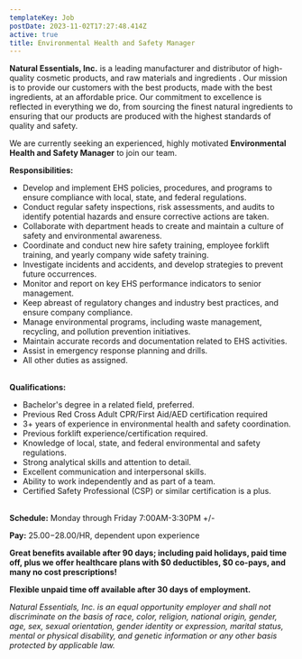```yaml
---
templateKey: Job
postDate: 2023-11-02T17:27:48.414Z
active: true
title: Environmental Health and Safety Manager
---
```

<!--StartFragment-->

**Natural Essentials, Inc.** is a leading manufacturer and distributor of high-quality cosmetic products, and raw materials and ingredients . Our mission is to provide our customers with the best products, made with the best ingredients, at an affordable price. Our commitment to excellence is reflected in everything we do, from sourcing the finest natural ingredients to ensuring that our products are produced with the highest standards of quality and safety.

We are currently seeking an experienced, highly motivated **Environmental Health and Safety Manager** to join our team.

**Responsibilities:**

* Develop and implement EHS policies, procedures, and programs to ensure compliance with local, state, and federal regulations.
* Conduct regular safety inspections, risk assessments, and audits to identify potential hazards and ensure corrective actions are taken.
* Collaborate with department heads to create and maintain a culture of safety and environmental awareness.
* Coordinate and conduct new hire safety training, employee forklift training, and yearly company wide safety training.
* Investigate incidents and accidents, and develop strategies to prevent future occurrences.
* Monitor and report on key EHS performance indicators to senior management.
* Keep abreast of regulatory changes and industry best practices, and ensure company compliance.
* Manage environmental programs, including waste management, recycling, and pollution prevention initiatives.
* Maintain accurate records and documentation related to EHS activities.
* Assist in emergency response planning and drills.
* All other duties as assigned.

\
**Qualifications:**

* Bachelor's degree in a related field, preferred.
* Previous Red Cross Adult CPR/First Aid/AED certification required
* 3+ years of experience in environmental health and safety coordination.
* Previous forklift experience/certification required.
* Knowledge of local, state, and federal environmental and safety regulations.
* Strong analytical skills and attention to detail.
* Excellent communication and interpersonal skills.
* Ability to work independently and as part of a team.
* Certified Safety Professional (CSP) or similar certification is a plus.

\
**Schedule:** Monday through Friday 7:00AM-3:30PM +/-

**Pay:** $25.00-$28.00/HR, dependent upon experience

**Great benefits available after 90 days; including paid holidays, paid time off, plus we offer healthcare plans with $0 deductibles, $0 co-pays, and many no cost prescriptions!**

**Flexible unpaid time off available after 30 days of employment.**

*Natural Essentials, Inc. is an equal opportunity employer and shall not discriminate on the basis of race, color, religion, national origin, gender, age, sex, sexual orientation, gender identity or expression, marital status, mental or physical disability, and genetic information or any other basis protected by applicable law.*

<!--EndFragment-->